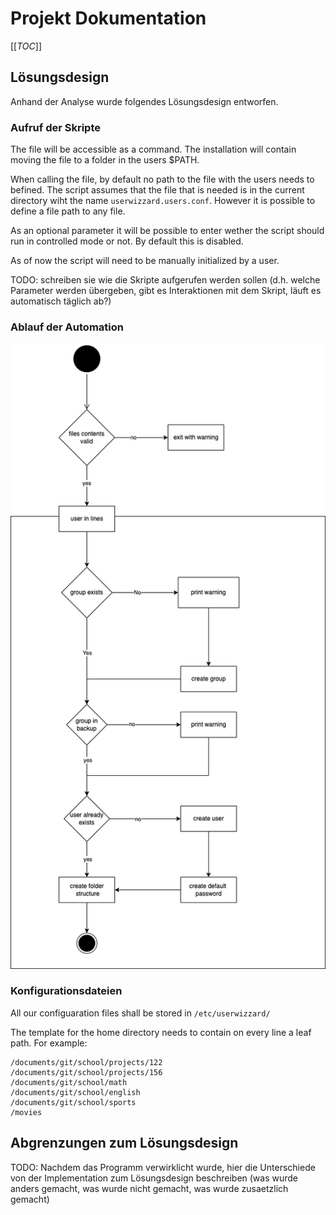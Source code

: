 # Projekt Dokumentation

[[_TOC_]]

## Lösungsdesign

Anhand der Analyse wurde folgendes Lösungsdesign entworfen.

### Aufruf der Skripte

The file will be accessible as a command. The installation will contain moving the file to a folder in the users $PATH.

When calling the file, by default no path to the file with the users needs to befined. The script assumes that the file that is needed is in the current directory wiht the name `userwizzard.users.conf`. However it is possible to define a file path to any file.

As an optional parameter it will be possible to enter wether the script should run in controlled mode or not. By default this is disabled.

As of now the script will need to be manually initialized by a user.

TODO: schreiben sie wie die Skripte aufgerufen werden sollen (d.h. welche Parameter werden übergeben, gibt es Interaktionen mit dem Skript, läuft es automatisch täglich ab?)

### Ablauf der Automation

![Activity Diagram](./assets/ActivityDiagramS1.png)

### Konfigurationsdateien

All our configuaration files shall be stored in `/etc/userwizzard/`

The template for the home directory needs to contain on every line a leaf path. For example:

```
/documents/git/school/projects/122
/documents/git/school/projects/156
/documents/git/school/math
/documents/git/school/english
/documents/git/school/sports
/movies
```

## Abgrenzungen zum Lösungsdesign

TODO: Nachdem das Programm verwirklicht wurde, hier die Unterschiede von der Implementation zum Lösungsdesign beschreiben (was wurde anders gemacht, was wurde nicht gemacht, was wurde zusaetzlich gemacht)
